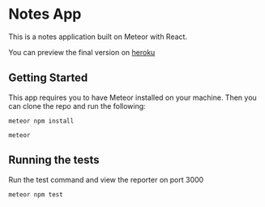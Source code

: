 # Notes App

This is a notes application built on Meteor with React.

You can preview the final version on [heroku](disc0ninja-notes.herokuapp.com "disc0ninja-notes.herokuapp.com")


## Getting Started

This app requires you to have Meteor installed on your machine. Then you can clone the repo and run the following:

```
meteor npm install
```

```
meteor
```

## Running the tests

Run the test command and view the reporter on port 3000

```
meteor npm test
```
